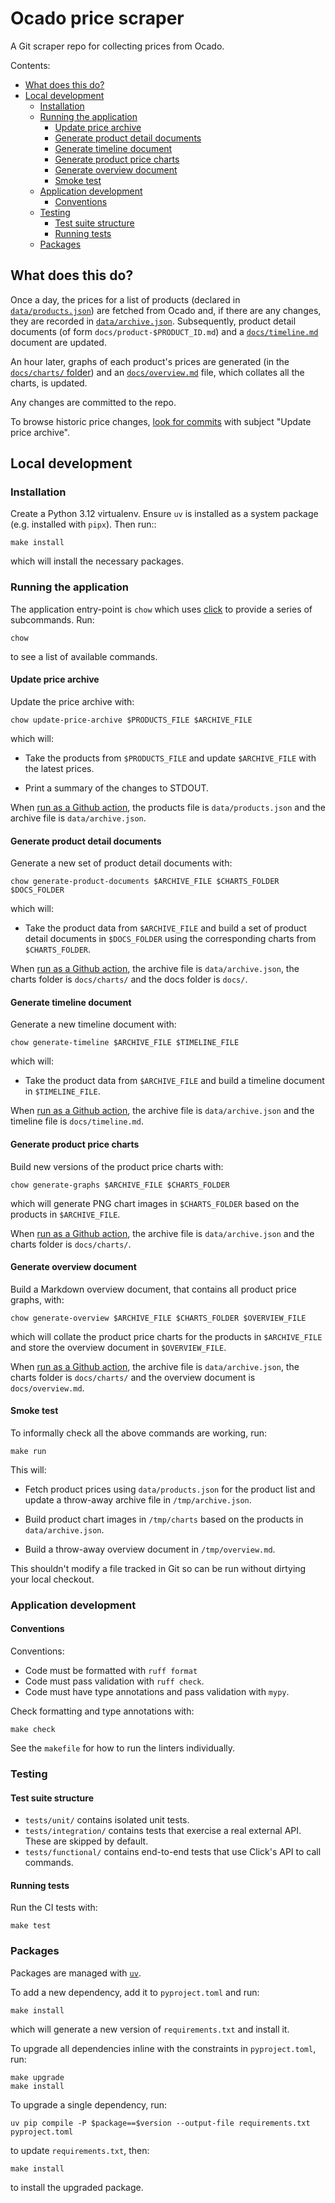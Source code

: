 # Ocado price scraper

A Git scraper repo for collecting prices from Ocado.

Contents:

- [What does this do?](#what-does-this-do?)
- [Local development](#local-development)
  - [Installation](#installation)
  - [Running the application](#running-the-application)
    - [Update price archive](#update-price-archive)
    - [Generate product detail documents](#generate-product-detail-documents)
    - [Generate timeline document](#generate-timeline-document)
    - [Generate product price charts](#generate-product-price-charts)
    - [Generate overview document](#generate-overview-document)
    - [Smoke test](#smoke-test)
  - [Application development](#application-development)
    - [Conventions](#conventions)
  - [Testing](#testing)
    - [Test suite structure](#test-suite-structure)
    - [Running tests](#running-tests)
  - [Packages](#packages)

## What does this do?

Once a day, the prices for a list of products (declared in
[`data/products.json`][products_file]) are fetched from Ocado and, if there are
any changes, they are recorded in [`data/archive.json`][prices_file].
Subsequently, product detail documents (of form `docs/product-$PRODUCT_ID.md`)
and a [`docs/timeline.md`][timeline_file] document are updated.

An hour later, graphs of each product's prices are generated (in the
[`docs/charts/` folder][charts_folder]) and an
[`docs/overview.md`][overview_file] file, which collates all the charts, is
updated.

Any changes are committed to the repo.

[products_file]: https://github.com/codeinthehole/food-scraper/blob/master/data/products.json
[prices_file]: https://github.com/codeinthehole/food-scraper/blob/master/data/archive.json
[timeline_file]: https://github.com/codeinthehole/food-scraper/blob/master/docs/timeline.md
[charts_folder]: https://github.com/codeinthehole/food-scraper/blob/master/docs/charts/
[overview_file]: https://github.com/codeinthehole/food-scraper/blob/master/docs/overview.md

To browse historic price changes, [look for commits][commits_list] with subject
"Update price archive".

[commits_list]: https://github.com/codeinthehole/food-scraper/commits/master

## Local development

### Installation

Create a Python 3.12 virtualenv. Ensure `uv` is installed as a system package
(e.g. installed with `pipx`). Then run::

    make install

which will install the necessary packages.

### Running the application

The application entry-point is `chow` which uses [click][click_site] to
provide a series of subcommands. Run:

    chow

to see a list of available commands.

[click_site]: https://click.palletsprojects.com/en/8.1.x/

#### Update price archive

Update the price archive with:

    chow update-price-archive $PRODUCTS_FILE $ARCHIVE_FILE

which will:

- Take the products from `$PRODUCTS_FILE` and update `$ARCHIVE_FILE` with
  the latest prices.

- Print a summary of the changes to STDOUT.

When [run as a Github action][gh_workflow_run], the products file is
`data/products.json` and the archive file is `data/archive.json`.

#### Generate product detail documents

Generate a new set of product detail documents with:

    chow generate-product-documents $ARCHIVE_FILE $CHARTS_FOLDER $DOCS_FOLDER

which will:

- Take the product data from `$ARCHIVE_FILE` and build a set of product detail
  documents in `$DOCS_FOLDER` using the corresponding charts from
  `$CHARTS_FOLDER`.

When [run as a Github action][gh_workflow_run], the archive file is
`data/archive.json`, the charts folder is `docs/charts/` and the docs folder is
`docs/`.

#### Generate timeline document

Generate a new timeline document with:

    chow generate-timeline $ARCHIVE_FILE $TIMELINE_FILE

which will:

- Take the product data from `$ARCHIVE_FILE` and build a timeline document in
  `$TIMELINE_FILE`.

When [run as a Github action][gh_workflow_run], the archive file is
`data/archive.json` and the timeline file is `docs/timeline.md`.

#### Generate product price charts

Build new versions of the product price charts with:

    chow generate-graphs $ARCHIVE_FILE $CHARTS_FOLDER

which will generate PNG chart images in `$CHARTS_FOLDER` based on the products
in `$ARCHIVE_FILE`.

When [run as a Github action][gh_workflow_charts], the archive file is
`data/archive.json` and the charts folder is `docs/charts/`.

#### Generate overview document

Build a Markdown overview document, that contains all product price graphs,
with:

    chow generate-overview $ARCHIVE_FILE $CHARTS_FOLDER $OVERVIEW_FILE

which will collate the product price charts for the products in `$ARCHIVE_FILE`
and store the overview document in `$OVERVIEW_FILE`.

When [run as a Github action][gh_workflow_charts], the archive file is
`data/archive.json`, the charts folder is `docs/charts/` and the overview
document is `docs/overview.md`.

#### Smoke test

To informally check all the above commands are working, run:

    make run

This will:

- Fetch product prices using `data/products.json` for the product list and
  update a throw-away archive file in `/tmp/archive.json`.

- Build product chart images in `/tmp/charts` based on the products in
  `data/archive.json`.

- Build a throw-away overview document in `/tmp/overview.md`.

This shouldn't modify a file tracked in Git so can be run without dirtying your
local checkout.

### Application development

#### Conventions

Conventions:

- Code must be formatted with `ruff format`
- Code must pass validation with `ruff check`.
- Code must have type annotations and pass validation with `mypy`.

Check formatting and type annotations with:

    make check

See the `makefile` for how to run the linters individually.

### Testing

#### Test suite structure

- `tests/unit/` contains isolated unit tests.
- `tests/integration/` contains tests that exercise a real external API. These
  are skipped by default.
- `tests/functional/` contains end-to-end tests that use Click's API to call
  commands.

#### Running tests

Run the CI tests with:

    make test

### Packages

Packages are managed with [`uv`].

[`uv`]: https://github.com/astral-sh/uv

To add a new dependency, add it to `pyproject.toml` and run:

    make install

which will generate a new version of `requirements.txt` and install it.

To upgrade all dependencies inline with the constraints in `pyproject.toml`, run:

    make upgrade
    make install

To upgrade a single dependency, run:

    uv pip compile -P $package==$version --output-file requirements.txt pyproject.toml

to update `requirements.txt`, then:

    make install

to install the upgraded package.

[gh_workflow_run]: https://github.com/codeinthehole/food-scraper/blob/master/.github/workflows/run.yml
[gh_workflow_charts]: https://github.com/codeinthehole/food-scraper/blob/master/.github/workflows/charts.yml
